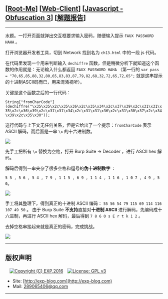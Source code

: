 ## [[Root-Me](https://www.root-me.org/)] [[Web-Client](https://www.root-me.org/en/Challenges/Web-Client/)] [[Javascript - Obfuscation 3](https://www.root-me.org/en/Challenges/Web-Client/Javascript-Obfuscation-3)] [[解题报告](https://exp-blog.com/safe/ctf/rootme/web-client/javascript-obfuscation3/)]

------

水题。一打开页面就弹出交互框要求输入密码，随便输入提示 `FAUX PASSWORD HAHA` 。

打开浏览器开发者工具，切到 Network 找到名为 `ch13.html` 中的一段 js 代码。

在代码里发现一个用来判断输入 `dechiffre` 函数，但是稍微分析下就知道这个函数的作用就是：无论输入什么都返回 `FAUX PASSWORD HAHA` （第一行的 `var pass = "70,65,85,88,32,80,65,83,83,87,79,82,68,32,72,65,72,65";` 就是这串提示的十进制ASCII码而已，用来混淆视听）。

关键是这个函数之后的一行代码：

`String["fromCharCode"](dechiffre("\x35\x35\x2c\x35\x36\x2c\x35\x34\x2c\x37\x39\x2c\x31\x31\x35\x2c\x36\x39\x2c\x31\x31\x34\x2c\x31\x31\x36\x2c\x31\x30\x37\x2c\x34\x39\x2c\x35\x30"));` 

这行代码与上下文无任何关系，但是它给出了一个提示：`fromCharCode` 表示 ASCII 解码，而后面是一串 `\x` 的十六进制数。

![](https://github.com/lyy289065406/CTF-Solving-Reports/blob/master/rootme/Web-Client/%5B08%5D%20%5B30P%5D%20Javascript%20-%20Obfuscation%203/imgs/01.png)

先手工把所有 `\x` 替换为空格，打开 Burp Suite -> Decoder ，进行 ASCII hex 解码。

解码后得到一串夹杂了很多空格和逗号的**伪十进制数字** ： 

`5 5 , 5 6 , 5 4 , 7 9 , 1 1 5 , 6 9 , 1 1 4 , 1 1 6 , 1 0 7 , 4 9 , 5 0`。

![](https://github.com/lyy289065406/CTF-Solving-Reports/blob/master/rootme/Web-Client/%5B08%5D%20%5B30P%5D%20Javascript%20-%20Obfuscation%203/imgs/02.png)

手工将其整理下，得到真正的十进制 ASCII 编码： `55 56 54 79 115 69 114 116 107 49 50` 。
由于 Burp Suite **不支持**直接对**十进制 ASCII** 进行解码，先编码成十六进制，再进行 ASCII hex 解码，最后得到 `7 8 6 O s E r t k 1 2` 。

去掉空格串接起来就是真正的密码，完成挑战。

![](https://github.com/lyy289065406/CTF-Solving-Reports/blob/master/rootme/Web-Client/%5B08%5D%20%5B30P%5D%20Javascript%20-%20Obfuscation%203/imgs/03.png)

------

## 版权声明

　[![Copyright (C) EXP,2016](https://img.shields.io/badge/Copyright%20(C)-EXP%202016-blue.svg)](http://exp-blog.com)　[![License: GPL v3](https://img.shields.io/badge/License-GPL%20v3-blue.svg)](https://www.gnu.org/licenses/gpl-3.0)
  

- Site: [http://exp-blog.com](http://exp-blog.com) 
- Mail: <a href="mailto:289065406@qq.com?subject=[EXP's Github]%20Your%20Question%20（请写下您的疑问）&amp;body=What%20can%20I%20help%20you?%20（需要我提供什么帮助吗？）">289065406@qq.com</a>


------
